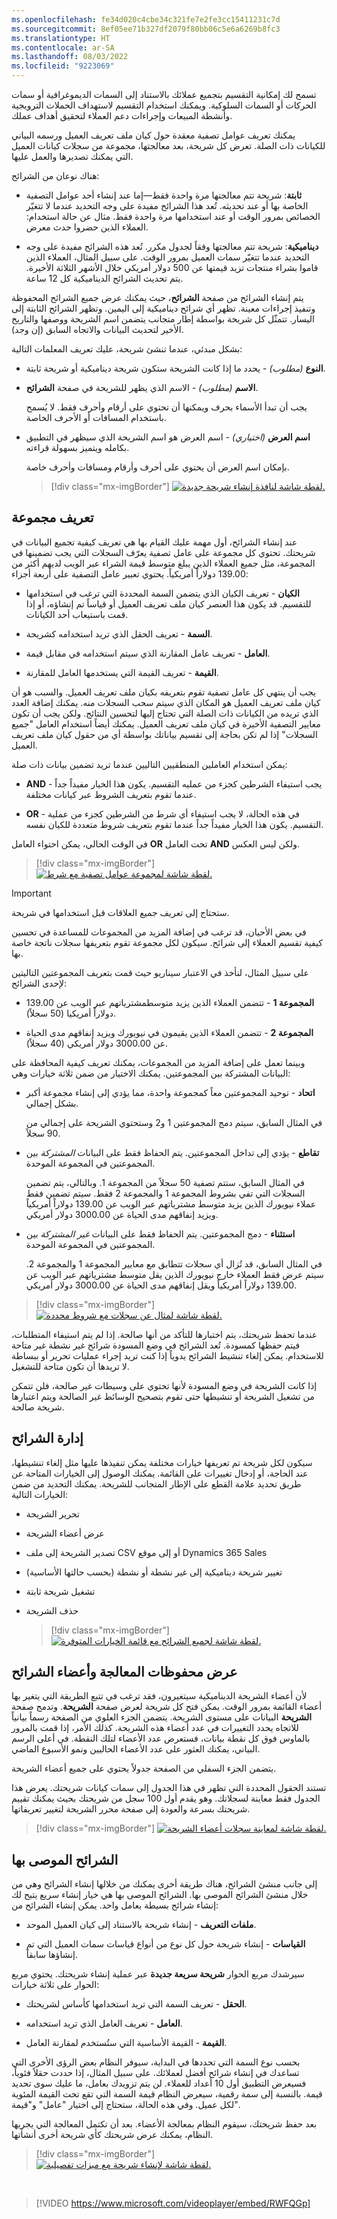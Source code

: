 ```yaml
---
ms.openlocfilehash: fe34d020c4cbe34c321fe7e2fe3cc15411231c7d
ms.sourcegitcommit: 8ef05ee71b327df2079f80bb06c5e6a6269b8fc3
ms.translationtype: HT
ms.contentlocale: ar-SA
ms.lasthandoff: 08/03/2022
ms.locfileid: "9223069"
---
```

تسمح لك إمكانية التقسيم بتجميع عملائك بالاستناد إلى السمات الديموغرافية أو سمات الحركات أو السمات السلوكية. ويمكنك استخدام التقسيم لاستهداف الحملات الترويجية وأنشطة المبيعات وإجراءات دعم العملاء لتحقيق أهداف عملك.

يمكنك تعريف عوامل تصفية معقدة حول كيان ملف تعريف العميل ورسمه البياني للكيانات ذات الصلة. تعرض كل شريحة، بعد معالجتها، مجموعة من سجلات كيانات العميل التي يمكنك تصديرها والعمل عليها.

هناك نوعان من الشرائح:

- **ثابتة**: شريحة تتم معالجتها مرة واحدة فقط—إما عند إنشاء أحد عوامل التصفية الخاصة بها أو عند تحديثه. تُعد هذا الشرائح مفيدة على وجه التحديد عندما لا تتغيّر الخصائص بمرور الوقت أو عند استخدامها مرة واحدة فقط. مثال عن حالة استخدام: العملاء الذين حضروا حدث معرض.

- **ديناميكية**: شريحة تتم معالجتها وفقاً لجدول مكرر. تُعد هذه الشرائح مفيدة على وجه التحديد عندما تتغيّر سمات العميل بمرور الوقت. على سبيل المثال، العملاء الذين قاموا بشراء منتجات تزيد قيمتها عن 500 دولار أمريكي خلال الأشهر الثلاثة الأخيرة. يتم تحديث الشرائح الديناميكية كل 12 ساعة.

يتم إنشاء الشرائح من صفحة **الشرائح**، حيث يمكنك عرض جميع الشرائح المحفوظة وتنفيذ إجراءات معينة. تظهر أي شرائح ديناميكية إلى اليمين. وتظهر الشرائح الثابتة إلى اليسار. تتمثّل كل شريحة بواسطة إطار متجانب يتضمن اسم الشريحة ووصفها والتاريخ الأخير لتحديث البيانات والاتجاه السابق (إن وجد).

بشكل مبدئي، عندما تنشئ شريحة، عليك تعريف المعلمات التالية:

- **النوع** *(مطلوب)* - يحدد ما إذا كانت الشريحة ستكون شريحة ديناميكية أو شريحة ثابتة.

- **الاسم** *(مطلوب)* - الاسم الذي يظهر للشريحة في صفحة **الشرائح**.

  يجب أن تبدأ الأسماء بحرف ويمكنها أن تحتوي على أرقام وأحرف فقط. لا يُسمح باستخدام المسافات أو الأحرف الخاصة.

- **اسم العرض** *(اختياري)* - اسم العرض هو اسم الشريحة الذي سيظهر في التطبيق بكامله ويتميز بسهولة قراءته.

  بإمكان اسم العرض أن يحتوي على أحرف وأرقام ومسافات وأحرف خاصة.

  > [!div class="mx-imgBorder"]
  > [![لقطة شاشة لنافذة إنشاء شريحة جديدة.](../media/wci-6-031.png)](../media/wci-6-031.png#lightbox)

## <a name="define-a-group"></a>تعريف مجموعة

عند إنشاء الشرائح، أول مهمة عليك القيام بها هي تعريف كيفية تجميع البيانات في شريحتك. تحتوي كل مجموعة على عامل تصفية يعرّف السجلات التي يجب تضمينها في المجموعة، مثل جميع العملاء الذين يبلغ متوسط ​​قيمة الشراء عبر الويب لديهم أكثر من 139.00 دولاراً أمريكياً. يحتوي تعبير عامل التصفية على أربعة أجزاء:

- **الكيان** - تعريف الكيان الذي يتضمن السمة المحددة التي ترغب في استخدامها للتقسيم. قد يكون هذا العنصر كيان ملف تعريف العميل أو قياساً تم إنشاؤه، أو إذا قمت باستيعاب أحد الكيانات.

- **السمة** - تعريف الحقل الذي تريد استخدامه كشريحة.

- **العامل** - تعريف عامل المقارنة الذي سيتم استخدامه في مقابل قيمة.

- **القيمة** - تعريف القيمة التي يستخدمها العامل للمقارنة.

يجب أن ينتهي كل عامل تصفية تقوم بتعريفه بكيان ملف تعريف العميل. والسبب هو أن كيان ملف تعريف العميل هو المكان الذي سيتم سحب السجلات منه. يمكنك إضافة العدد الذي تريده من الكيانات ذات الصلة التي تحتاج إليها لتحسين النتائج. ولكن يجب أن تكون معايير التصفية الأخيرة في كيان ملف تعريف العميل. يمكنك أيضاً استخدام العامل "جميع السجلات" إذا لم تكن بحاجة إلى تقسيم بياناتك بواسطة أي من حقول كيان ملف تعريف العميل.

يمكن استخدام العاملين المنطقيين التاليين عندما تريد تضمين بيانات ذات صلة:

- **AND** - يجب استيفاء الشرطين كجزء من عمليه التقسيم. يكون هذا الخيار مفيداً جداً عندما تقوم بتعريف الشروط عبر كيانات مختلفة.

- **OR** - في هذه الحالة، لا يجب استيفاء أي شرط من الشرطين كجزء من عملية التقسيم. يكون هذا الخيار مفيداً جداً عندما تقوم بتعريف شروط متعددة للكيان نفسه.

في الوقت الحالي، يمكن احتواء العامل **OR** تحت العامل **AND** ولكن ليس العكس.

> [!div class="mx-imgBorder"]
> [![لقطة شاشة لمجموعة عوامل تصفية مع شرط.](../media/wci-6-032.png)](../media/wci-6-032.png#lightbox)

> [!IMPORTANT]
> ستحتاج إلى تعريف جميع العلاقات قبل استخدامها في شريحة.

في بعض الأحيان، قد ترغب في إضافة المزيد من المجموعات للمساعدة في تحسين كيفية تقسيم العملاء إلى شرائح. سيكون لكل مجموعة تقوم بتعريفها سجلات ناتجة خاصة بها.

على سبيل المثال، لنأخذ في الاعتبار سيناريو حيث قمت بتعريف المجموعتين التاليتين لإحدى الشرائح:

- **المجموعة 1** - تتضمن العملاء الذين يزيد متوسط ​​مشترياتهم عبر الويب عن 139.00 دولاراً أمريكيا (50 سجلاً).

- **المجموعة 2** - تتضمن العملاء الذين يقيمون في نيويورك ويزيد إنفاقهم مدى الحياة عن 3000.00 دولار أمريكي (40 سجلاً).

وبينما تعمل على إضافة المزيد من المجموعات، يمكنك تعريف كيفية المحافظة على البيانات المشتركة بين المجموعتين. يمكنك الاختيار من ضمن ثلاثة خيارات وهي:

- **اتحاد** - توحيد المجموعتين معاً كمجموعة واحدة، مما يؤدي إلى إنشاء مجموعة أكبر بشكل إجمالي.

  في المثال السابق، سيتم دمج المجموعتين 1 و2 وستحتوي الشريحة على إجمالي من 90 سجلاً.

- **تقاطع** - يؤدي إلى تداخل المجموعتين. يتم الحفاظ فقط على البيانات *المشتركة* بين المجموعتين في المجموعة الموحدة.

  في المثال السابق، ستتم تصفية 50 سجلاً من المجموعة 1. وبالتالي، يتم تضمين السجلات التي تفي بشروط المجموعة 1 والمجموعة 2 فقط. سيتم تضمين فقط عملاء نيويورك الذين يزيد متوسط ​​مشترياتهم عبر الويب عن 139.00 دولاراً أمريكياً ويزيد إنفاقهم مدى الحياة عن 3000.00 دولار أمريكي.‬

- **استثناء** - دمج المجموعتين. يتم الحفاظ فقط على البيانات *غير المشتركة* بين المجموعتين في المجموعة الموحدة.

  في المثال السابق، قد تُزال أي سجلات تتطابق مع معايير المجموعة 1 والمجموعة 2. سيتم عرض فقط العملاء خارج نيويورك الذين يقل متوسط ​​مشترياتهم عبر الويب عن 139.00 دولاراً أمريكياً ويقل إنفاقهم مدى الحياة عن 3000.00 دولار أمريكي.

> [!div class="mx-imgBorder"]
> [![لقطة شاشة لمثال عن سجلات مع شروط محددة.](../media/wci-6-033.png)](../media/wci-6-033.png#lightbox)

عندما تحفظ شريحتك، يتم اختبارها للتأكد من أنها صالحة. إذا لم يتم استيفاء المتطلبات، فيتم حفظها كمسودة.
تُعد الشرائح في وضع المسودة شرائح غير نشطة غير متاحة للاستخدام. يمكن إلغاء تنشيط الشرائح يدوياً إذا كنت تريد إجراء عمليات تحرير أو ببساطة لا تريدها أن تكون متاحة للتشغيل.

إذا كانت الشريحة في وضع المسودة لأنها تحتوي على وسيطات غير صالحة، فلن تتمكن من تشغيل الشريحة أو تنشيطها حتى تقوم بتصحيح الوسائط غير الصالحة ويتم اعتبارها شريحة صالحة.

## <a name="manage-segments"></a>إدارة الشرائح

سيكون لكل شريحة تم تعريفها خيارات مختلفة يمكن تنفيذها عليها مثل إلغاء تنشيطها، عند الحاجة، أو إدخال تغييرات على القائمة. يمكنك الوصول إلى الخيارات المتاحة عن طريق تحديد علامة القطع على الإطار المتجانب للشريحة. يمكنك التحديد من ضمن الخيارات التالية:

- تحرير الشريحة

- عرض أعضاء الشريحة

- تصدير الشريحة إلى ملف CSV أو إلى موقع Dynamics 365 Sales

- تغيير شريحة ديناميكية إلى غير نشطة أو نشطة (بحسب حالتها الأساسية)

- تشغيل شريحة ثابتة

- حذف الشريحة

  > [!div class="mx-imgBorder"]
  > [![لقطة شاشة لجميع الشرائح مع قائمة الخيارات المتوفرة.](../media/wci-5-07.png)](../media/wci-5-07.png#lightbox)

## <a name="view-processing-history-and-segment-members"></a>عرض محفوظات المعالجة وأعضاء الشرائح

لأن أعضاء الشريحة الديناميكية سيتغيرون، فقد ترغب في تتبع الطريقة التي يتغير بها أعضاء القائمة بمرور الوقت. يمكن فتح كل شريحة لعرض صفحة **الشريحة**. وتدمج صفحة **الشريحة** البيانات على مستوى الشريحة. يتضمن الجزء العلوي من الصفحة رسماً بيانياً للاتجاه يحدد التغييرات في عدد أعضاء هذه الشريحة. كذلك الأمر، إذا قمت بالمرور بالماوس فوق كل نقطة بيانات، فستعرض عدد الأعضاء لتلك النقطة.
في أعلى الرسم البياني، يمكنك العثور على عدد الأعضاء الحاليين ونمو الأسبوع الماضي.

يتضمن الجزء السفلي من الصفحة جدولاً يحتوي على جميع أعضاء الشريحة.

تستند الحقول المحددة التي تظهر في هذا الجدول إلى سمات كيانات شريحتك. يعرض هذا الجدول فقط معاينة لسجلاتك. وهو يقدم أول 100 سجل من شريحتك بحيث يمكنك تقييم شريحتك بسرعة والعودة إلى صفحة محرر الشريحة لتغيير تعريفاتها.

> [!div class="mx-imgBorder"]
> [![لقطة شاشة لمعاينة سجلات أعضاء الشريحة.](../media/wci-5-071.png)](../media/wci-5-071.png#lightbox)

## <a name="recommended-segments"></a>الشرائح الموصى بها

إلى جانب منشئ الشرائح، هناك طريقة أخرى يمكنك من خلالها إنشاء الشرائح وهي من خلال منشئ الشرائح الموصى بها. الشرائح الموصى بها هي خيار إنشاء سريع يتيح لك إنشاء شرائح بسيطة بعامل واحد.
يمكن إنشاء الشرائح من:

- **ملفات التعريف** - إنشاء شريحة بالاستناد إلى كيان العميل الموحد.

- **القياسات** - إنشاء شريحة حول كل نوع من أنواع قياسات سمات العميل التي تم إنشاؤها سابقاً.

سيرشدك مربع الحوار **شريحة سريعة جديدة** عبر عملية إنشاء شريحتك. يحتوي مربع الحوار على ثلاثة خيارات:

- **الحقل** - تعريف السمة التي تريد استخدامها كأساس لشريحتك.

- **العامل** - تعريف العامل الذي تريد استخدامه.

- **القيمة** - القيمة الأساسية التي ستُستخدم لمقارنة العامل.

بحسب نوع السمة التي تحددها في البداية، سيوفر النظام بعض الرؤى الأخرى التي تساعدك في إنشاء شرائح أفضل لعملائك. على سبيل المثال، إذا حددت حقلاً فئوياً، فسيعرض التطبيق أول 10 أعداد للعملاء. لن يتم تزويدك بعامل، ما عليك سوى تحديد قيمة. بالنسبة إلى سمة رقمية، سيعرض النظام قيمة السمة التي تقع تحت القيمة المئوية لكل عميل. وفي هذه الحالة، ستحتاج إلى اختيار "عامل" و"قيمة".

بعد حفظ شريحتك، سيقوم النظام بمعالجة الأعضاء. بعد أن تكتمل المعالجة التي يجريها النظام، يمكنك عرض شريحتك كأي شريحة أخرى أنشأتها.

> [!div class="mx-imgBorder"]
> [![لقطة شاشة لإنشاء شريحة مع ميزات تفصيلية.](../media/wci-5-08.png)](../media/wci-5-08.png#lightbox)

&nbsp;
> [!VIDEO https://www.microsoft.com/videoplayer/embed/RWFQGp]
